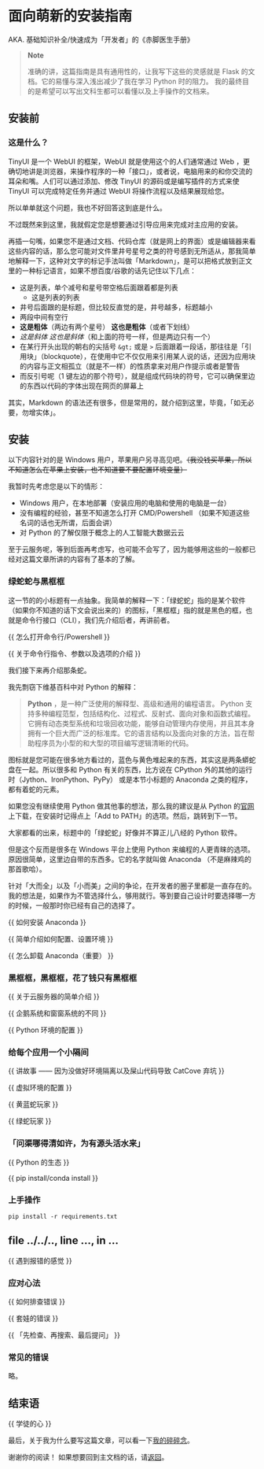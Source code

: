 # 面向萌新的安装指南

AKA. 基础知识补全/快速成为「开发者」的《赤脚医生手册》

> **Note**
>
> 准确的讲，这篇指南是具有通用性的，让我写下这些的灵感就是 Flask 的文档。它的易懂与深入浅出减少了我在学习 Python 时的阻力。
> 我的最终目的是希望可以写出文科生都可以看懂以及上手操作的文档来。

## 安装前

### 这是什么？

TinyUI 是一个 WebUI 的框架，WebUI 就是使用这个的人们通常通过 Web ，更确切地讲是浏览器，来操作程序的一种「接口」，或者说，电脑用来的和你交流的耳朵和嘴。人们可以通过添加、修改 TinyUI 的源码或是编写插件的方式来使 TinyUI 可以完成特定任务并通过 WebUI 将操作流程以及结果展现给您。

所以单单就这个问题，我也不好回答这到底是什么。

不过既然来到这里，我就假定您是想要通过引导应用来完成对主应用的安装。

再插一句嘴，如果您不是通过文档、代码仓库（就是网上的界面）或是编辑器来看这些内容的话，那么您可能对文件里井号星号之类的符号感到无所适从，那我简单地解释一下，这种对文字的标记手法叫做「Markdown」，是可以把格式放到正文里的一种标记语言，如果不想百度/谷歌的话先记住以下几点：

- 这是列表，单个减号和星号带空格后面跟着都是列表
  - 这是列表的列表
- 井号后面跟的是标题，但比较反直觉的是，井号越多，标题越小
- 两段中间有空行
- **这是粗体**（两边有两个星号） __这也是粗体__（或者下划线）
- *这是斜体* _这也是斜体_（和上面的符号一样，但是两边只有一个）
- 在某行开头出现的朝右的尖括号 `&gt;` 或是 `>` 后面跟着一段话，那往往是「引用块」（blockquote），在使用中它不仅仅用来引用某人说的话，还因为应用块的内容与正文相孤立（就是不一样）的性质拿来对用户作提示或者是警告
- 而反引号呢（1 键左边的那个符号），就是组成代码块的符号，它可以确保里边的东西以代码的字体出现在网页的屏幕上

其实，Markdown 的语法还有很多，但是常用的，就介绍到这里，毕竟，「如无必要，勿增实体」。

## 安装

以下内容针对的是 Windows 用户，苹果用户另寻高见吧。~~（我没钱买苹果，所以不知道怎么在苹果上安装，也不知道要不要配置环境变量）~~

我暂时先考虑您是以下的情形：

- Windows 用户，在本地部署（安装应用的电脑和使用的电脑是一台）
- 没有编程的经验，甚至不知道怎么打开 CMD/Powershell （如果不知道这些名词的话也无所谓，后面会讲）
- 对 Python 的了解仅限于概念上的人工智能大数据云云

至于云服务呢，等到后面再考虑写，也可能不会写了，因为能够用这些的一般都已经对这篇文章所讲的内容有了基本的了解。

### 绿蛇蛇与黑框框

这一节的的小标题有一点抽象。我简单的解释一下：「绿蛇蛇」指的是某个软件（如果你不知道的话下文会说出来的）的图标，「黑框框」指的就是黑色的框，也就是命令行接口（CLI），我们先介绍后者，再讲前者。

{{ 怎么打开命令行/Powershell }}

{{ 关于命令行指令、参数以及选项的介绍 }}

我们接下来再介绍那条蛇。

我先剽窃下维基百科中对 Python 的解释：

> **Python** ，是一种广泛使用的解释型、高级和通用的编程语言。 Python 支持多种编程范型，包括结构化、过程式、反射式、面向对象和函数式编程。它拥有动态类型系统和垃圾回收功能，能够自动管理内存使用，并且其本身拥有一个巨大而广泛的标准库。它的语言结构以及面向对象的方法，旨在帮助程序员为小型的和大型的项目编写逻辑清晰的代码。

图标就是您可能在很多地方看过的，蓝色与黄色堆起来的东西，其实这是两条蟒蛇盘在一起。所以很多和 Python 有关的东西，比方说在 CPython 外的其他的运行时（Jython、IronPython、PyPy） 或是本节小标题的 Anaconda 之类的程序，都有着蛇的元素。

如果您没有继续使用 Python 做其他事的想法，那么我的建议是从 Python 的[官网](https://www.python.org/)上下载，在安装时记得点上「Add to PATH」的选项。然后，跳转到下一节。

大家都看的出来，标题中的「绿蛇蛇」好像并不算正儿八经的 Python 软件。

但是这个反而是很多在 Windows 平台上使用 Python 来编程的人更青睐的选项。原因很简单，这里边自带的东西多。它的名字就叫做 Anaconda （不是麻辣鸡的那首歌哈）。

针对「大而全」以及「小而美」之间的争论，在开发者的圈子里都是一直存在的。我的想法是，如果作为不管选择什么，够用就行。等到要自己设计时要选择哪一方的时候，一般那时你已经有自己的选择了。

{{ 如何安装 Anaconda }}

{{ 简单介绍如何配置、设置环境 }}

{{ 怎么卸载 Anaconda（重要） }}

### 黑框框，黑框框，花了钱只有黑框框

{{ 关于云服务器的简单介绍 }}

{{ 企鹅系统和窗窗系统的不同 }}

{{ Python 环境的配置 }}

### 给每个应用一个小隔间

{{ 讲故事 —— 因为没做好环境隔离以及屎山代码导致 CatCove 弃坑 }}

{{ 虚拟环境的配置 }}

{{ 黄蓝蛇玩家 }}

{{ 绿蛇玩家 }}

### 「问渠哪得清如许，为有源头活水来」

{{ Python 的生态 }}

{{ pip install/conda install }}

### 上手操作

`pip install -r requirements.txt`

## file ../../.., line ..., in ...

{{ 遇到报错的感觉 }}

### 应对心法

{{ 如何排查错误 }}

{{ 套娃的错误 }}

{{ 「先检查、再搜索、最后提问」 }}

### 常见的错误

略。

## 结束语

{{ 学徒的心 }}

最后，关于我为什么要写这篇文章，可以看一下[我的碎碎念](/docs/about/goal.cmn-Hans.md#before-construct)。

谢谢你的阅读！
如果想要回到主文档的话，请[返回](/README.cmn-Hans.md)。
